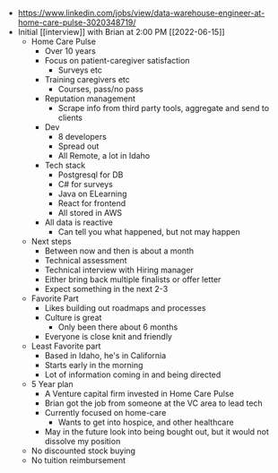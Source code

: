 - https://www.linkedin.com/jobs/view/data-warehouse-engineer-at-home-care-pulse-3020348719/
- Initial [[interview]] with Brian at 2:00 PM [[2022-06-15]]
	- Home Care Pulse
		- Over 10 years
		- Focus on patient-caregiver satisfaction
			- Surveys etc
		- Training caregivers etc
			- Courses, pass/no pass
		- Reputation management
			- Scrape info from third party tools, aggregate and send to clients
		- Dev
			- 8 developers
			- Spread out
			- All Remote, a lot in Idaho
		- Tech stack
			- Postgresql for DB
			- C# for surveys
			- Java on ELearning
			- React for frontend 
			- All stored in AWS
		- All data is reactive
			- Can tell you what happened, but not may happen
	- Next steps
		- Between now and then is about a month
		- Technical assessment
		- Technical interview with Hiring manager
		- Either bring back multiple finalists or offer letter
		- Expect something in the next 2-3
	- Favorite Part
		- Likes building out roadmaps and processes
		- Culture is great
			- Only been there about 6 months
		- Everyone is close knit and friendly
	- Least Favorite part
		- Based in Idaho, he's in California
		- Starts early in the morning
		- Lot of information coming in and being directed
	- 5 Year plan
		- A Venture capital firm invested in Home Care Pulse
		- Brian got the job from someone at the VC area to lead tech
		- Currently focused on home-care
			- Wants to get into hospice, and other healthcare
		- May in the future look into being bought out, but it would not dissolve my position
	- No discounted stock buying
	- No tuition reimbursement